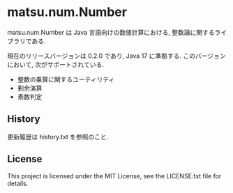 # matsu.num.Number
matsu.num.Number は Java 言語向けの数値計算における, 整数論に関するライブラリである.

現在のリリースバージョンは 0.2.0 であり, Java 17 に準拠する.
このバージョンにおいて, 次がサポートされている.

- 整数の乗算に関するユーティリティ
- 剰余演算
- 素数判定

## History
更新履歴は history.txt を参照のこと.

## License

This project is licensed under the MIT License, see the LICENSE.txt file for details.

